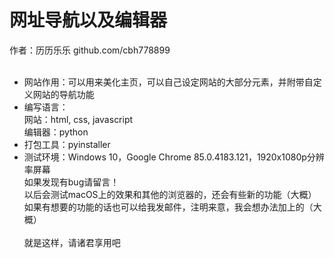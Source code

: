 # 网址导航以及编辑器<br>
作者：历历乐乐 github.com/cbh778899<br>
<br>
* 网站作用：可以用来美化主页，可以自己设定网站的大部分元素，并附带自定义网站的导航功能<br>
* 编写语言：<br>
  网站：html, css, javascript<br>
  编辑器：python<br>
* 打包工具：pyinstaller<br>
* 测试环境：Windows 10，Google Chrome 85.0.4183.121，1920x1080p分辨率屏幕<br>
如果发现有bug请留言！<br>
以后会测试macOS上的效果和其他的浏览器的，还会有些新的功能（大概）<br>
如果有想要的功能的话也可以给我发邮件，注明来意，我会想办法加上的（大概）<br><br>
就是这样，请诸君享用吧
